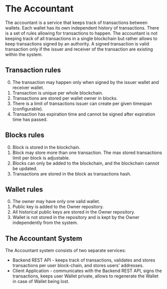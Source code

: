 # The Accountant

The accountant is a service that keeps track of transactions between wallets.
Each wallet has its own independent history of transactions. There is a set of rules allowing for transactions to happen.
The accountant is not keeping track of all transactions in a single blockchain but rather allows to keep transactions signed by an authority. A signed transaction is valid transaction only if the issuer and receiver of the transaction are existing within the system.

## Transaction rules

0. The transaction may happen only when signed by the issuer wallet and receiver wallet.
1. Transaction is unique per whole blockchain.
2. Transactions are stored per wallet owner in blocks.
3. There is a limit of transactions issuer can create per given timespan (configurable).
4. Transaction has expiration time and cannot be signed after expiration time has passed.

## Blocks rules

0. Block is stored in the blockchain.
1. Block may store more than one transaction. The max stored transactions limit per block is adjustable.
2. Blocks can only be added to the blockchain, and the blockchain cannot be updated.
3. Transactions are stored in the block as transactions hash.

## Wallet rules

0. The owner may have only one valid wallet.
1. Public key is added to the Owner repository.
2. All historical public keys are stored in the Owner repository.
3. Wallet is not stored in the repository and is kept by the Owner independently from the system.

## The Accountant System

The Accountant system consists of two separate services:

- Backend REST API - keeps track of transactions, validates and stores transactions per user block-chain, and stores users' addresses.
- Client Application - communicates with the Backend REST API, signs the transactions, keeps user Wallet private, allows to regenerate the Wallet in case of Wallet being lost.

